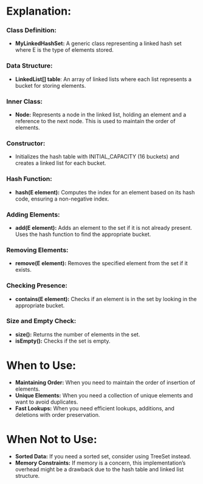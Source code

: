 # Explanation:

### Class Definition:
- **MyLinkedHashSet<E>:** A generic class representing a linked hash set where E is the type of elements stored.

### Data Structure:
- **LinkedList<E>[] table**: An array of linked lists where each list represents a bucket for storing elements.

### Inner Class:
- **Node<E>:** Represents a node in the linked list, holding an element and a reference to the next node. This is used to maintain the order of elements.

### Constructor:
- Initializes the hash table with INITIAL_CAPACITY (16 buckets) and creates a linked list for each bucket.

### Hash Function:
- **hash(E element):** Computes the index for an element based on its hash code, ensuring a non-negative index.

### Adding Elements:
- **add(E element):** Adds an element to the set if it is not already present. Uses the hash function to find the appropriate bucket.

### Removing Elements:
- **remove(E element):** Removes the specified element from the set if it exists.

### Checking Presence:
- **contains(E element):** Checks if an element is in the set by looking in the appropriate bucket.

### Size and Empty Check:
- **size():** Returns the number of elements in the set.
- **isEmpty():** Checks if the set is empty.

# When to Use:
- **Maintaining Order:** When you need to maintain the order of insertion of elements.
- **Unique Elements:** When you need a collection of unique elements and want to avoid duplicates.
- **Fast Lookups:** When you need efficient lookups, additions, and deletions with order preservation.

# When Not to Use:
- **Sorted Data:** If you need a sorted set, consider using TreeSet instead.
- **Memory Constraints:** If memory is a concern, this implementation’s overhead might be a drawback due to the hash table and linked list structure.